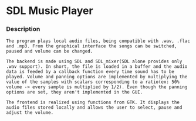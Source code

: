 # SDL Music Player

### Description

    The program plays local audio files, being compatible with .wav, .flac and .mp3. From the graphical interface the songs can be switched, paused and volume can be changed.
    
    The backend is made using SDL and SDL_mixer(SDL alone provides only .wav support). In short, the file is loaded in a buffer and the audio data is feeded by a callback function every time sound has to be played. Volume and panning options are implemented by multiplying the value of the samples with scalars corresponding to a ratio(ex: 50% volume -> every sample is multiplied by 1/2). Even though the panning options are set, they aren't implemented in the GUI.

    The frontend is realized using functions from GTK. It displays the audio files stored locally and allows the user to select, pause and adjust the volume.
